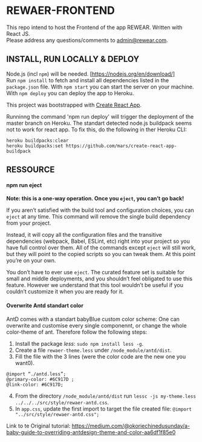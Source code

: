 # REWAER-FRONTEND

This repo intend to host the Frontend of the app REWEAR. Written with React JS. </br>
Please address any questions/comments to admin@rewear.com.

## INSTALL, RUN LOCALLY & DEPLOY

Node.js (incl `npm`) will be needed. [https://nodejs.org/en/download/]</br>
Run `npm install` to fetch and install all dependencies listed in the `package.json` file.
With `npm start` you can start the server on your machine. With `npm deploy` you can deploy the app to Heroku.

This project was bootstrapped with [Create React App](https://github.com/facebook/create-react-app).

Runninng the command 'npm run deploy' will trigger the deployment of the master branch on Heroku. The standart detected node.js buildpack seems not to work for react app. To fix this, do the following in ther Heroku CLI:

```
heroku buildpacks:clear
heroku buildpacks:set https://github.com/mars/create-react-app-buildpack
```

## RESSOURCE

#### npm run eject

**Note: this is a one-way operation. Once you `eject`, you can’t go back!**

If you aren’t satisfied with the build tool and configuration choices, you can `eject` at any time. This command will remove the single build dependency from your project.

Instead, it will copy all the configuration files and the transitive dependencies (webpack, Babel, ESLint, etc) right into your project so you have full control over them. All of the commands except `eject` will still work, but they will point to the copied scripts so you can tweak them. At this point you’re on your own.

You don’t have to ever use `eject`. The curated feature set is suitable for small and middle deployments, and you shouldn’t feel obligated to use this feature. However we understand that this tool wouldn’t be useful if you couldn’t customize it when you are ready for it.

#### Overwrite Antd standart color

AntD comes with a standart babyBlue custom color scheme: One can overwrite and customise every single componennt, or change the whole color-theme of ant. Therefore follow the following steps:

1. Install the package _less_: `sudo npm install less -g`.
2. Create a file `rewaer-theme.less` under `/node_module/antd/dist`.
3. Fill the file with the 3 lines (were the color code are the new one you want0).

```
@import “./antd.less”;
@primary-color: #6C917D ;
@link-color: #6C917D;
```

4. From the directory `/node_module/antd/dist` run `lessc -js my-theme.less ../../../src/style/rewaer-antd.css`.
5. In `app.css`, update the first import to target the file created file: `@import "../src/style/rewaer-antd.css";`

Link to te Original tutorial: https://medium.com/@okoriechinedusunday/a-baby-guide-to-overriding-antdesign-theme-and-color-aa6df1f85e0
